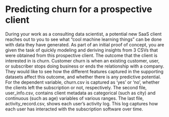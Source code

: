 # Predicting churn for a prospective client


During your work as a consulting data scientist, a potential new SaaS client reaches out to you to see what “cool machine learning things” can be done with data they have generated. As part of an initial proof of concept, you are given the task of quickly modeling and deriving insights from 3 CSVs that were obtained from this prospective client.
The outcome that the client is interested in is churn. Customer churn is when an existing customer, user, or subscriber stops doing business or ends the relationship with a company. They would like to see how the different features captured in the supporting datasets affect this outcome, and whether there is any predictive potential. 
For the dependent variable, churn.csv is captured as ‘yes’ or ‘no’, whether the clients left the subscription or not, respectively. The second file, user_info.csv, contains client metadata as categorical (such as city) and continuous (such as age) variables of various ranges. The last file, activity_record.csv, shows each user’s activity log. This log captures how each user has interacted with the subscription software over time. 
